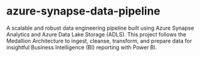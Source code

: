 # azure-synapse-data-pipeline
A scalable and robust data engineering pipeline built using Azure Synapse Analytics and Azure Data Lake Storage (ADLS). This project follows the Medallion Architecture to ingest, cleanse, transform, and prepare data for insightful Business Intelligence (BI) reporting with Power BI.
